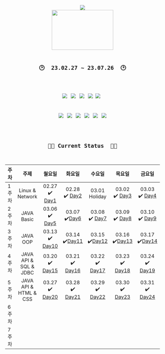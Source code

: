 <div align="center">

<img src="https://capsule-render.vercel.app/api?type=waving&color=F7E600&height=230&section=header&text=MSA%20Full-Stack%20Course&fontSize=55&animation=fadeIn&fontColor=5f5f5f" />

<!--<a href="#" target="_blank"><img src="https://user-images.githubusercontent.com/122321793/228085614-f7ce4605-6a97-489e-8373-90f11de6d903.png" style="width: 190px; height:190px;"></a>-->

<br>


<img src="https://user-images.githubusercontent.com/122321793/228359715-9290342d-455e-43c8-8e4b-aa86cfdd6bf2.gif" style="width: 200px; height:130px;">

<br>

<br>


## `🕑  23.02.27 ~ 23.07.26  🕑`


  
<br>
  

  
  <br>
   
 <img src="https://img.shields.io/badge/javascript-F7DF1E?style=for-the-badge&logo=javascript&logoColor=black"> &nbsp; 
 <img src="https://img.shields.io/badge/html-E34F26?style=for-the-badge&logo=html5&logoColor=white"> &nbsp; 
 <img src="https://img.shields.io/badge/css-1572B6?style=for-the-badge&logo=css3&logoColor=white"> &nbsp; 
 <img src="https://img.shields.io/badge/github-181717?style=for-the-badge&logo=github&logoColor=white">&nbsp;
  <img src="https://img.shields.io/badge/vue.js-4FC08D?style=for-the-badge&logo=vue.js&logoColor=white"> &nbsp;
  
  <br>
  
  
 <img src="https://img.shields.io/badge/JAVA-007396?style=for-the-badge&logo=java&logoColor=white"> &nbsp; 
 <img src="https://img.shields.io/badge/mysql-4479A1?style=for-the-badge&logo=mysql&logoColor=white"> &nbsp;
  <img src="https://img.shields.io/badge/spring-6DB33F?style=for-the-badge&logo=spring&logoColor=white"> &nbsp; 
  <img src="https://img.shields.io/badge/springboot-6DB33F?style=for-the-badge&logo=springboot&logoColor=white"> &nbsp; 
  <img src="https://img.shields.io/badge/linux-FCC624?style=for-the-badge&logo=linux&logoColor=black"> &nbsp; 
  <img src="https://img.shields.io/badge/apache tomcat-F8DC75?style=for-the-badge&logo=apachetomcat&logoColor=white">
  
  <br><br>
  
 ## `👩‍💻 Current Status  👩‍💻`
 
 <br>

| 주차 | 주제 | 월요일 | 화요일 | 수요일 | 목요일 | 금요일 | 
| :--- | :---: | :---: | :---: | :---: | :---: | :---: | 
| 1주차 | Linux & Network | 02.27 <br> ✔️  <a href="https://github.com/num1dev/T.I.L/blob/main/FirstWeek/2023.02.27.TIl.md">Day1</a> | 02.28 <br> ✔️ <a href="https://github.com/num1dev/T.I.L/blob/main/FirstWeek/2023.02.28.TIl.md">Day2</a> | 03.01 <br> Holiday | 03.02 <br>✔️ <a href="https://github.com/num1dev/T.I.L/blob/main/FirstWeek/2023.03.02.TIL.md">Day3</a> | 03.03 <br>✔️ <a href="https://github.com/num1dev/T.I.L/blob/main/FirstWeek/2023.03.03.TIL.md">Day4</a> |
| 2주차 | JAVA Basic | 03.06 <br>✔️ <a href="https://github.com/num1dev/T.I.L/blob/main/Java/2023.03.06.TIL.md">Day5</a> | 03.07 <br>✔️<a href="https://github.com/num1dev/T.I.L/blob/main/Java/2023.03.07.TIL.md">Day6</a> | 03.08 <br>✔️ <a href="https://github.com/num1dev/T.I.L/blob/main/Java/2023.03.08.TIL.md">Day7</a> | 03.09 <br>✔️ <a href="https://github.com/num1dev/T.I.L/blob/main/Java/2023.03.09.TIL.md">Day8</a> | 03.10 <br>✔️ <a href="https://github.com/num1dev/T.I.L/blob/main/Java/2023.03.10.TIL.md">Day9</a> | 
| 3주차 | JAVA OOP | 03.13 <br>✔️ <a href="https://github.com/num1dev/T.I.L/blob/main/Java/2023.03.13.TIL.md">Day10</a> | 03.14 <br>✔️<a href="https://github.com/num1dev/T.I.L/blob/main/Java/2023.03.14.TIL.md.md">Day11</a> | 03.15 <br>✔️<a href="https://github.com/num1dev/T.I.L/blob/main/Java/2023.03.15.TIL.md">Day12</a> | 03.16 <br>✔️<a href="https://github.com/num1dev/T.I.L/blob/main/Java/2023.03.16.TIL.md">Day13</a> | 03.17 <br>✔️<a href="https://github.com/num1dev/T.I.L/blob/main/Java/2023.03.17.TIL.md">Day14</a> | 
| 4주차 | JAVA API & SQL & JDBC | 03.20 <br>✔️ <a href="https://github.com/num1dev/T.I.L/blob/main/Java/2023.03.20.TIL.md">Day15</a> |  03.21 <br>✔️ <a href="https://github.com/num1dev/T.I.L/blob/main/Java/2023.03.21.TIL.md">Day16</a> | 03.22 <br>✔️ <a href="https://github.com/num1dev/T.I.L/blob/main/Java/2023.03.22.TIL.md">Day17</a> | 03.23 <br>✔️ <a href="https://github.com/num1dev/T.I.L/blob/main/Java/2023.03.23.TIL.md">Day18</a> | 03.24 <br>✔️ <a href="https://github.com/num1dev/T.I.L/blob/main/Java/2023.03.24.TIL.md">Day19</a> | 
| 5주차 | JAVA API & HTML & CSS | 03.27 <br>✔️ <a href="https://github.com/num1dev/T.I.L/blob/main/Java/2023.03.27.TIL.md">Day20</a> | 03.28 <br>✔️ <a href="https://github.com/num1dev/T.I.L/blob/main/Java/2023.03.28.TIL.md">Day21</a> | 03.29 <br>✔️ <a href="https://github.com/num1dev/T.I.L/blob/main/Java/2023.03.29.TIL.md">Day22</a> | 03.30 <br>✔️ <a href="https://github.com/num1dev/T.I.L/blob/main/FirstWeek/2023.02.27.TIl.md">Day23</a> | 03.31 <br>✔️ <a href="https://github.com/num1dev/T.I.L/blob/main/FirstWeek/2023.02.27.TIl.md">Day24</a> | 
| 6주차 |  |  |  |  |  |  |
| 7주차 |  |  |  |  |  |  |


